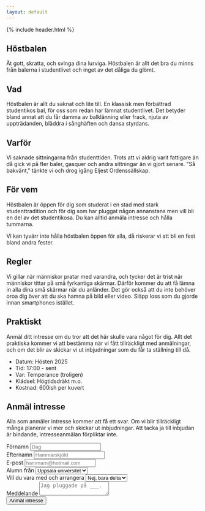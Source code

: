 ```yaml
---
layout: default
---
```

<section class="hero hero--ball">
  {% include header.html %}
  <hgroup class="hero_hgroup">
    <h1 class="hero_headline">Höstbalen</h1>
    <p class="hero_text">Ät gott, skratta, och svinga dina lurviga. Höstbalen är allt det bra du minns från balerna i studentlivet och inget av det dåliga du&nbsp;glömt.</p>
  </hgroup>
</section>
<section class="sectionContainer">
  <h2 class="page_headline">Vad</h2>
  <p class="page_text page_text--last">Höstbalen är allt du saknat och lite till. En klassisk men förbättrad studentikos bal, för oss som redan har lämnat studentlivet. Det betyder bland annat att du får damma av balklänning eller frack, njuta av uppträdanden, bläddra i sånghäften och dansa&nbsp;styrdans.</p>
  <h2 class="page_headline">Varför</h2>
  <p class="page_text page_text--last">Vi saknade sittningarna från studenttiden. Trots att vi aldrig varit fattigare än då gick vi på fler baler, gasquer och andra sittningar än vi gjort senare. "Så bakvänt," tänkte vi och drog igång Eljest Ordenssällskap.</p>
  <h2 class="page_headline">För vem</h2>
  <p class="page_text">Höstbalen är öppen för dig som studerat i en stad med stark studenttradition och för dig som har pluggat någon annanstans men vill bli en del av det studentikosa. Du kan alltid anmäla intresse och hålla tummarna.</p>
  <p class="page_text page_text--last">Vi kan tyvärr inte hålla höstbalen öppen för alla, då riskerar vi att bli en fest bland andra fester.</p>
  <h2 class="page_headline">Regler</h2>
  <p class="page_text page_text--last">Vi gillar när människor pratar med varandra, och tycker det är trist när människor tittar på små fyrkantiga skärmar. Därför kommer du att få lämna in alla dina små skärmar när du anländer. Det gör också att du inte behöver oroa dig över att du ska hamna på bild eller video. Släpp loss som du gjorde innan smartphones istället.</p>
  <h2 class="page_headline">Praktiskt</h2>
  <p class="page_text">Anmäl ditt intresse om du tror att det här skulle vara något för dig. Allt det praktiska kommer vi att bestämma när vi fått tillräckligt med anmälningar, och om det blir av skickar vi ut inbjudningar som du får ta ställning till då.</p>
  <ul>
    <li>Datum: Hösten 2025</li>
    <li>Tid: 17:00 - sent</li>
    <li>Var: Temperance (troligen)</li>
    <li>Klädsel: Högtidsdräkt m.o.</li>
    <li>Kostnad: 600ish per kuvert</li>
  </ul>
  <p class="page_text page_text--last"></p>
  <h2 class="page_headline">Anmäl intresse</h2>
  <p class="page_text page_text--last">Alla som anmäler intresse kommer att få ett svar. Om vi blir tillräckligt många planerar vi mer och skickar ut inbjudningar. Att tacka ja till inbjudan är bindande, intresseanmälan förpliktar inte.</p>
  <form class="form" action="https://formspree.io/f/xnnaejrl" method="POST">
    <div class="form_subgroup">
      <label class="form_label" for="firstname">Förnamn</label>
      <input class="form_input" id="firstname" name="firstname" placeholder="Dag" />
    </div>
    <div class="form_subgroup">
      <label class="form_label" for="lastname">Efternamn</label>
      <input class="form_input" id="lastname" name="lastname" placeholder="Hammarskjöld" />
    </div>
    <div class="form_subgroup">
      <label class="form_label" for="email">E-post</label>
      <input class="form_input" id="form_email" name="email" placeholder="hammarn@hotmail.com" />
    </div>
    <div class="form_subgroup">
      <label class="form_label" for="education">Alumn från</label>
      <select class="form_select" id="education" name="education">
        <option value="uppsala">Uppsala universitet</option>
        <option value="lund">Lunds universitet</option>
        <option value="chalmers">Chalmers</option>
        <option value="chalmers">LTU</option>
        <option value="other">Annat - fyll i nedan</option>
      </select>
    </div>
    <div class="form_subgroup">
      <label class="form_label" for="participation">Vill du vara med och arrangera</label>
      <select class="form_select" id="participation" name="participation">
        <option value="yes">Ja</option>
        <option value="no" selected="selected">Nej, bara delta</option>
      </select>
    </div>
    <div class="form_subgroup">
      <label class="form_label" for="message">Meddelande</label>
      <textarea class="form_textarea" id="message" name="message" placeholder="Jag pluggade på ___."></textarea>
    </div>
    <input type="hidden" name="_next" value="https://orden.eljest.se/tack" />
    <input type="hidden" name="_subject" value="Anmälan höstbal!" />
    <input class="form_submit" type="submit" id="submit" value="Anmäl intresse" />
  </form>
</section>
